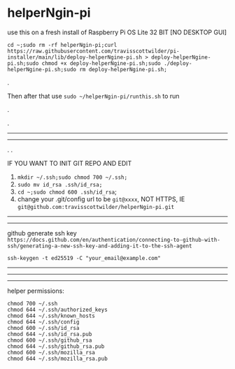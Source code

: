 # helperNgin-pi

use this on a fresh install of Raspberry Pi OS Lite 32 BIT [NO DESKTOP GUI]
	
	cd ~;sudo rm -rf helperNgin-pi;curl https://raw.githubusercontent.com/travisscottwilder/pi-installer/main/lib/deploy-helperNgine-pi.sh > deploy-helperNgine-pi.sh;sudo chmod +x deploy-helperNgine-pi.sh;sudo ./deploy-helperNgine-pi.sh;sudo rm deploy-helperNgine-pi.sh;

.

Then after that use `sudo ~/helperNgin-pi/runthis.sh` to run

.

.



-----------------

--------------

.
.



IF YOU WANT TO INIT GIT REPO AND EDIT

1) `mkdir ~/.ssh;sudo chmod 700 ~/.ssh;`
2) `sudo mv id_rsa .ssh/id_rsa;`
3) `cd ~;sudo chmod 600 .ssh/id_rsa`;
4) change your .git/config url to be `git@xxxx`, NOT HTTPS, IE `git@github.com:travisscottwilder/helperNgin-pi.git`


-----------------

--------------




github generate ssh key `https://docs.github.com/en/authentication/connecting-to-github-with-ssh/generating-a-new-ssh-key-and-adding-it-to-the-ssh-agent`
	
`ssh-keygen -t ed25519 -C "your_email@example.com"`

-----


--------------------
---------------------


helper permissions:

    chmod 700 ~/.ssh
    chmod 644 ~/.ssh/authorized_keys
    chmod 644 ~/.ssh/known_hosts
    chmod 644 ~/.ssh/config
    chmod 600 ~/.ssh/id_rsa
    chmod 644 ~/.ssh/id_rsa.pub
    chmod 600 ~/.ssh/github_rsa
    chmod 644 ~/.ssh/github_rsa.pub
    chmod 600 ~/.ssh/mozilla_rsa
    chmod 644 ~/.ssh/mozilla_rsa.pub
